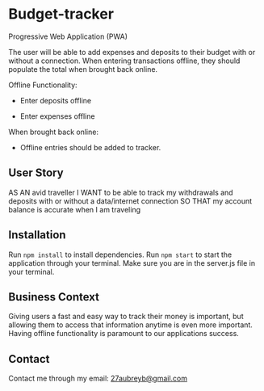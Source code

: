 # Budget-tracker

Progressive Web Application (PWA)

The user will be able to add expenses and deposits to their budget with or without a connection. When entering transactions offline, they should populate the total when brought back online.

Offline Functionality:

  * Enter deposits offline

  * Enter expenses offline

When brought back online:

  * Offline entries should be added to tracker.

## User Story
AS AN avid traveller
I WANT to be able to track my withdrawals and deposits with or without a data/internet connection
SO THAT my account balance is accurate when I am traveling

## Installation

Run `npm install` to install dependencies. Run `npm start` to start the application through your terminal. Make sure you are in the server.js file in your terminal.

## Business Context

Giving users a fast and easy way to track their money is important, but allowing them to access that information anytime is even more important. Having offline functionality is paramount to our applications success.

## Contact

Contact me through my email: 27aubreyb@gmail.com
